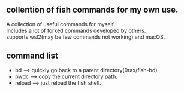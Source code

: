 ## collention of fish commands for my own use.
A collection of useful commands for myself.  
Includes a lot of forked commands developed by others.  
supports wsl2(may be few commands not working) and macOS.  

## command list
- bd  -->  quickly go back to a parent directory(0rax/fish-bd)
- pwdc  -->  copy the current directory path.
- reload  -->  just reload the fish shell.
